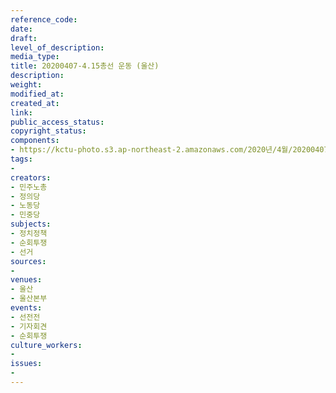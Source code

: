 ```yaml
---
reference_code: 
date: 
draft: 
level_of_description: 
media_type: 
title: 20200407-4.15총선 운동 (울산)
description: 
weight: 
modified_at: 
created_at: 
link: 
public_access_status: 
copyright_status: 
components:
- https://kctu-photo.s3.ap-northeast-2.amazonaws.com/2020년/4월/20200407-4.15총선+운동+(울산)/_DSC3033.jpg
tags:
- 
creators:
- 민주노총
- 정의당
- 노동당
- 민중당
subjects:
- 정치정책
- 순회투쟁
- 선거
sources:
- 
venues:
- 울산
- 울산본부
events:
- 선전전
- 기자회견
- 순회투쟁
culture_workers:
- 
issues:
- 
---
```

